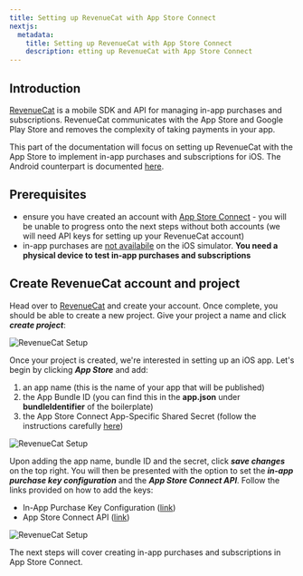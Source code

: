 ```yaml
---
title: Setting up RevenueCat with App Store Connect
nextjs:
  metadata:
    title: Setting up RevenueCat with App Store Connect
    description: etting up RevenueCat with App Store Connect
---
```


## Introduction

[RevenueCat](https://www.revenuecat.com/) is a mobile SDK and API for managing in-app purchases and subscriptions. RevenueCat communicates with the App Store and Google Play Store and removes the complexity of taking payments in your app.

This part of the documentation will focus on setting up RevenueCat with the App Store to implement in-app purchases and subscriptions for iOS. The Android counterpart is documented [here](/docs/revenue-cat-setup-google).

## Prerequisites

- ensure you have created an account with [App Store Connect](https://appstoreconnect.apple.com/login) - you will be unable to progress onto the next steps without
  both accounts (we will need API keys for setting up your RevenueCat account)
- in-app purchases are [not availabile](https://docs.expo.dev/versions/latest/sdk/in-app-purchases/) on the iOS simulator. **You need
  a physical device to test in-app purchases and subscriptions**

## Create RevenueCat account and project

Head over to [RevenueCat](https://www.revenuecat.com/) and create your account. Once complete, you should be able to create
a new project. Give your project a name and click **_create project_**:

![RevenueCat Setup](/images/revenue-cat-step-1.gif)

Once your project is created, we're interested in setting up an iOS app. Let's begin by clicking **_App Store_** and add:

1. an app name (this is the name of your app that will be published)
2. the App Bundle ID (you can find this in the **app.json** under **bundleIdentifier** of the boilerplate)
3. the App Store Connect App-Specific Shared Secret (follow the instructions carefully [here](https://www.revenuecat.com/docs/itunesconnect-app-specific-shared-secret))

![RevenueCat Setup](/images/revenue-cat-step-2.gif)

Upon adding the app name, bundle ID and the secret, click **_save changes_** on the top right. You will then be presented
with the option to set the **_in-app purchase key configuration_** and the **_App Store Connect API_**. Follow the links provided on how to add
the keys:

- In-App Purchase Key Configuration ([link](https://www.revenuecat.com/docs/in-app-purchase-key-configuration))
- App Store Connect API ([link](https://www.revenuecat.com/docs/app-store-connect-api-key-configuration))

![RevenueCat Setup](/images/revenue-cat-apple.png)

The next steps will cover creating in-app purchases and subscriptions in App Store Connect.
